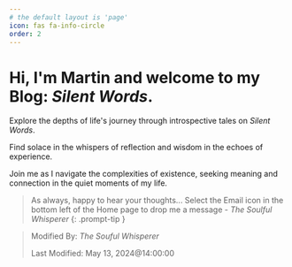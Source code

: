 ```yaml
---
# the default layout is 'page'
icon: fas fa-info-circle
order: 2
---
```

# Hi, I'm Martin and welcome to my Blog: *Silent Words*.

Explore the depths of life's journey through introspective tales on *Silent Words*.

Find solace in the whispers of reflection and wisdom in the echoes of experience.

Join me as I navigate the complexities of existence, seeking meaning and connection in the quiet moments of my life.

> As always, happy to hear your thoughts... Select the Email icon in the bottom left of the Home page to drop me a message - _The Soulful Whisperer_
{: .prompt-tip }

>
> Modified By: _The Souful Whisperer_ 
> 
> Last Modified: May 13, 2024@14:00:00
